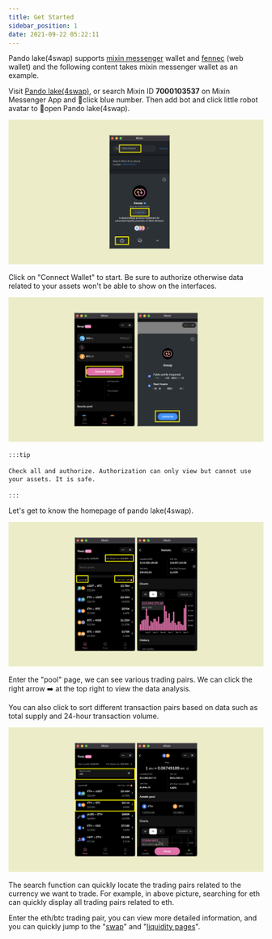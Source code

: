 ```yaml
---
title: Get Started
sidebar_position: 1
date: 2021-09-22 05:22:11
---
```


Pando lake(4swap) supports [mixin messenger](https://docs.pando.im/docs/wallets/mixin-messenger) wallet and [fennec](https://docs.pando.im/docs/apps/wallets) (web wallet) and the following content takes mixin messenger wallet as an example.

Visit [Pando lake(4swap)](https://lake.pando.im), or search Mixin ID **7000103537** on Mixin Messenger App and click blue number. Then add bot and click little robot avatar to open Pando lake(4swap).

![](../assets/lake-get-started-p1.png)

Click on "Connect Wallet" to start. Be sure to authorize otherwise data related to your assets won't be able to show on the interfaces.

![](../assets/lake-get-started-p2.png)

````mdx-code-block
:::tip

Check all and authorize. Authorization can only view but cannot use your assets. It is safe.

:::
````

Let's get to know the homepage of pando lake(4swap).

![](../assets/lake-get-started-p3.png)

Enter the "pool" page, we can see various trading pairs. We can click the right arrow ➡️ at the top right to view the data analysis.

You can also click to sort different transaction pairs based on data such as total supply and 24-hour transaction volume.

![](../assets/lake-get-started-p4.png)

The search function can quickly locate the trading pairs related to the currency we want to trade. For example, in above picture, searching for eth can quickly display all trading pairs related to eth.

Enter the eth/btc trading pair, you can view more detailed information, and you can quickly jump to the "[swap](https://docs.pando.im/docs/lake/tutorials/swapping)" and "[liquidity pages](https://docs.pando.im/docs/lake/tutorials/providing-liquidity)".






